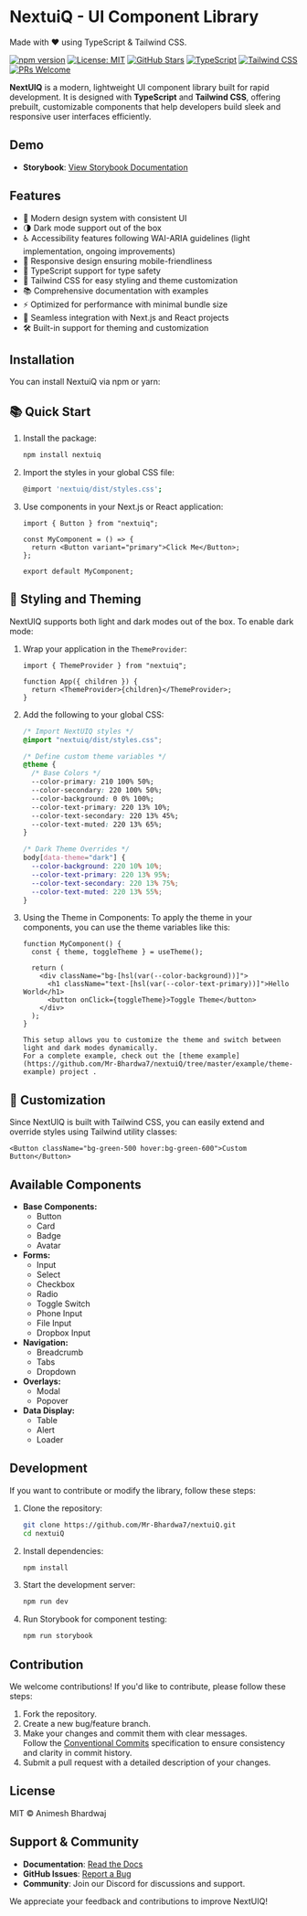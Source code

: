 # NextuiQ - UI Component Library

Made with ❤️ using TypeScript & Tailwind CSS.

[![npm version](https://badge.fury.io/js/nextuiq.svg)](https://www.npmjs.com/package/nextuiq) [![License: MIT](https://img.shields.io/badge/License-MIT-yellow.svg)](https://opensource.org/licenses/MIT) [![GitHub Stars](https://img.shields.io/github/stars/Mr-Bhardwa7/nextuiQ?style=social)](https://github.com/Mr-Bhardwa7/nextuiQ)
[![TypeScript](https://img.shields.io/badge/TypeScript-4.9.5-blue.svg)](https://www.typescriptlang.org/) [![Tailwind CSS](https://img.shields.io/badge/Tailwind_CSS-v3.3-38B2AC.svg)](https://tailwindcss.com/) [![PRs Welcome](https://img.shields.io/badge/PRs-welcome-brightgreen.svg)](https://github.com/t7ean/nextuiq/blob/main/CONTRIBUTING.md)

**NextUIQ** is a modern, lightweight UI component library built for rapid development. It is designed with **TypeScript** and **Tailwind CSS**, offering prebuilt, customizable components that help developers build sleek and responsive user interfaces efficiently.

## Demo

- **Storybook**: [View Storybook Documentation](https://nextuiq.vercel.app)

## Features

- 🎨 Modern design system with consistent UI
- 🌗 Dark mode support out of the box
- ♿ Accessibility features following WAI-ARIA guidelines (light implementation, ongoing improvements)
- 📱 Responsive design ensuring mobile-friendliness
- 🎯 TypeScript support for type safety
- 🎨 Tailwind CSS for easy styling and theme customization
- 📚 Comprehensive documentation with examples
- ⚡ Optimized for performance with minimal bundle size
- 🔌 Seamless integration with Next.js and React projects
- 🛠️ Built-in support for theming and customization

## Installation

You can install NextuiQ via npm or yarn:

## 📚 Quick Start

1. Install the package:

   ```bash
   npm install nextuiq
   ```

2. Import the styles in your global CSS file:

   ```bash
   @import 'nextuiq/dist/styles.css';
   ```

3. Use components in your Next.js or React application:

   ```tsx
   import { Button } from "nextuiq";

   const MyComponent = () => {
     return <Button variant="primary">Click Me</Button>;
   };

   export default MyComponent;
   ```

## 🎨 Styling and Theming

NextUIQ supports both light and dark modes out of the box. To enable dark mode:

1.  Wrap your application in the `ThemeProvider`:
    ```tsx
    import { ThemeProvider } from "nextuiq";

    function App({ children }) {
      return <ThemeProvider>{children}</ThemeProvider>;
    }
    ```
2.  Add the following to your global CSS:

    ```css
    /* Import NextUIQ styles */
    @import "nextuiq/dist/styles.css";

    /* Define custom theme variables */
    @theme {
      /* Base Colors */
      --color-primary: 210 100% 50%;
      --color-secondary: 220 100% 50%;
      --color-background: 0 0% 100%;
      --color-text-primary: 220 13% 10%;
      --color-text-secondary: 220 13% 45%;
      --color-text-muted: 220 13% 65%;
    }

    /* Dark Theme Overrides */
    body[data-theme="dark"] {
      --color-background: 220 10% 10%;
      --color-text-primary: 220 13% 95%;
      --color-text-secondary: 220 13% 75%;
      --color-text-muted: 220 13% 55%;
    }
    ```

3.  Using the Theme in Components:
    To apply the theme in your components, you can use the theme variables like this:

    ```tsx
    function MyComponent() {
      const { theme, toggleTheme } = useTheme();

      return (
        <div className="bg-[hsl(var(--color-background))]">
          <h1 className="text-[hsl(var(--color-text-primary))]">Hello World</h1>
          <button onClick={toggleTheme}>Toggle Theme</button>
        </div>
      );
    }
    ```

        This setup allows you to customize the theme and switch between light and dark modes dynamically.
        For a complete example, check out the [theme example](https://github.com/Mr-Bhardwa7/nextuiQ/tree/master/example/theme-example) project .

## 🔧 Customization

Since NextUIQ is built with Tailwind CSS, you can easily extend and override styles using Tailwind utility classes:

```tsx
<Button className="bg-green-500 hover:bg-green-600">Custom Button</Button>
```

## Available Components

- **Base Components:**
  - Button
  - Card
  - Badge
  - Avatar
- **Forms:**
  - Input
  - Select
  - Checkbox
  - Radio
  - Toggle Switch
  - Phone Input
  - File Input
  - Dropbox Input
- **Navigation:**
  - Breadcrumb
  - Tabs
  - Dropdown
- **Overlays:**
  - Modal
  - Popover
- **Data Display:**
  - Table
  - Alert
  - Loader

## Development

If you want to contribute or modify the library, follow these steps:

1. Clone the repository:
   ```bash
   git clone https://github.com/Mr-Bhardwa7/nextuiQ.git
   cd nextuiQ
   ```
2. Install dependencies:
   ```bash
   npm install
   ```
3. Start the development server:
   ```bash
   npm run dev
   ```
4. Run Storybook for component testing:
   ```bash
   npm run storybook
   ```

## Contribution

We welcome contributions! If you'd like to contribute, please follow these steps:

1. Fork the repository.
2. Create a new bug/feature branch.
3. Make your changes and commit them with clear messages.  
   Follow the [Conventional Commits](https://www.conventionalcommits.org/en/v1.0.0/) specification to ensure consistency and clarity in commit history.
4. Submit a pull request with a detailed description of your changes.

## License

MIT © Animesh Bhardwaj

## Support & Community

- **Documentation**: [Read the Docs](https://nextuiq-docs.vercel.app)
- **GitHub Issues**: [Report a Bug](https://github.com/Mr-Bhardwa7/nextuiQ/issues)
- **Community**: Join our Discord for discussions and support.

We appreciate your feedback and contributions to improve NextUIQ!
